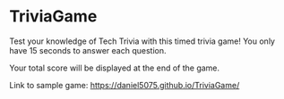 # TriviaGame

Test your knowledge of Tech Trivia with this timed trivia game! You only have 15 seconds to answer each question.

Your total score will be displayed at the end of the game.

Link to sample game:
https://daniel5075.github.io/TriviaGame/